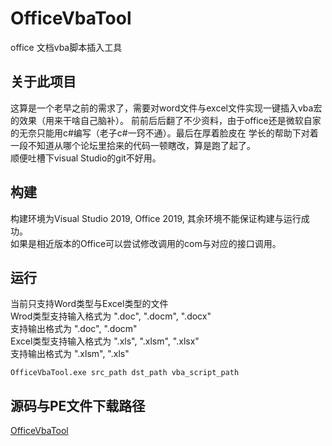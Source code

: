 ﻿# OfficeVbaTool

office 文档vba脚本插入工具

## 关于此项目
这算是一个老早之前的需求了，需要对word文件与excel文件实现一键插入vba宏的效果（用来干啥自己脑补）。
前前后后翻了不少资料，由于office还是微软自家的无奈只能用c#编写（老子c#一窍不通）。最后在厚着脸皮在
学长的帮助下对着一段不知道从哪个论坛里拾来的代码一顿瞎改，算是跑了起了。  
顺便吐槽下visual Studio的git不好用。

## 构建
构建环境为Visual Studio 2019, Office 2019, 其余环境不能保证构建与运行成功。  
如果是相近版本的Office可以尝试修改调用的com与对应的接口调用。

## 运行
当前只支持Word类型与Excel类型的文件  
Wrod类型支持输入格式为 ".doc", ".docm", ".docx"  
支持输出格式为 ".doc", ".docm"  
Excel类型支持输入格式为 ".xls", ".xlsm", ".xlsx"  
支持输出格式为 ".xlsm", ".xls"
```
OfficeVbaTool.exe src_path dst_path vba_script_path
```

## 源码与PE文件下载路径
[OfficeVbaTool](https://github.com/zn-chen/OfficeVbaTool/releases/tag/v1.0.0-rc)

